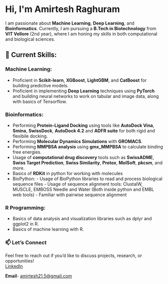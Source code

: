 # Hi, I'm Amirtesh Raghuram 

I am passionate about **Machine Learning**, **Deep Learning**, and **Bioinformatics**. Currently, I am pursuing a **B.Tech in Biotechnology** from **VIT Vellore** (2nd year), where I am honing my skills in both computational and biological sciences.

## 🚀 Current Skills:

### Machine Learning:
- Proficient in **Scikit-learn**, **XGBoost**, **LightGBM**, and **CatBoost** for building predictive models.
- Proficient in implementing **Deep Learning** techniques using **PyTorch** and building neural networks to work on tabular and image data, along with basics of Tensorflow.

### Bioinformatics:
- Performing **Protein-Ligand Docking** using tools like **AutoDock Vina**, **Smina**, **SwissDock**, **AutoDock 4.2** and **ADFR suite** for both rigid and flexibile docking.
- Performing **Molecular Dynamics Simulations** with **GROMACS**.
- Performing **MMPBSA analysis** using **gmx_MMPBSA** to calculate binding free energies.
- Usage of **computational drug discovery** tools such as **SwissADME**, **Swiss Target Prediction**, **Swiss Similarity**, **Protox**, **MolSoft**, **pkcsm**, and more.
- Basics of **RDKit** in python for working with molecules
- BioPython:
        - Usage of BioPython libraries to read and process biological sequence files
        - Usage of sequence alignment tools: ClustalW, MUSCLE, EMBOSS Needle and Water (Both inside python and EMBL web tools)
        - Familiar with pairwise sequence alignment 

### R Programming:
- Basics of data analysis and visualization libraries such as dplyr and ggplot2 in R.
- Basics of machine learning with R.
  

### 📫 **Let’s Connect**  
Feel free to reach out if you’d like to discuss projects, research, or opportunities!  
[LinkedIn](https://in.linkedin.com/in/amirtesh-raghuram-90161828a)

**Email**- amirtesh21.5@gmail.com

